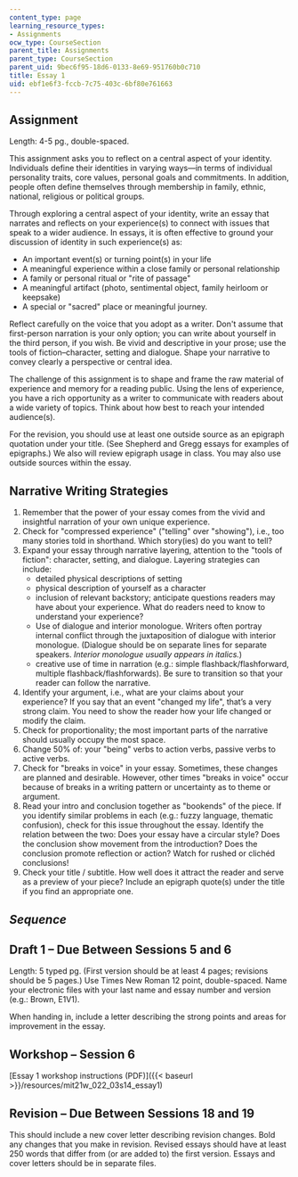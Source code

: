 ```yaml
---
content_type: page
learning_resource_types:
- Assignments
ocw_type: CourseSection
parent_title: Assignments
parent_type: CourseSection
parent_uid: 9bec6f95-18d6-0133-8e69-951760b0c710
title: Essay 1
uid: ebf1e6f3-fccb-7c75-403c-6bf80e761663
---
```


Assignment
----------

Length: 4-5 pg., double-spaced.

This assignment asks you to reflect on a central aspect of your identity. Individuals define their identities in varying ways—in terms of individual personality traits, core values, personal goals and commitments. In addition, people often define themselves through membership in family, ethnic, national, religious or political groups.

Through exploring a central aspect of your identity, write an essay that narrates and reflects on your experience(s) to connect with issues that speak to a wider audience. In essays, it is often effective to ground your discussion of identity in such experience(s) as:

*   An important event(s) or turning point(s) in your life
*   A meaningful experience within a close family or personal relationship
*   A family or personal ritual or "rite of passage"
*   A meaningful artifact (photo, sentimental object, family heirloom or keepsake)
*   A special or "sacred" place or meaningful journey.

Reflect carefully on the voice that you adopt as a writer. Don't assume that first-person narration is your only option; you can write about yourself in the third person, if you wish. Be vivid and descriptive in your prose; use the tools of fiction–character, setting and dialogue. Shape your narrative to convey clearly a perspective or central idea.

The challenge of this assignment is to shape and frame the raw material of experience and memory for a reading public. Using the lens of experience, you have a rich opportunity as a writer to communicate with readers about a wide variety of topics. Think about how best to reach your intended audience(s).

For the revision, you should use at least one outside source as an epigraph quotation under your title. (See Shepherd and Gregg essays for examples of epigraphs.) We also will review epigraph usage in class. You may also use outside sources within the essay.

Narrative Writing Strategies
----------------------------

1.  Remember that the power of your essay comes from the vivid and insightful narration of your own unique experience.
2.  Check for "compressed experience" ("telling" over "showing"), i.e., too many stories told in shorthand. Which story(ies) do you want to tell?
3.  Expand your essay through narrative layering, attention to the "tools of fiction": character, setting, and dialogue. Layering strategies can include:
    *   detailed physical descriptions of setting
    *   physical description of yourself as a character
    *   inclusion of relevant backstory; anticipate questions readers may have about your experience. What do readers need to know to understand your experience?
    *   Use of dialogue and interior monologue. Writers often portray internal conflict through the juxtaposition of dialogue with interior monologue. (Dialogue should be on separate lines for separate speakers. _Interior monologue usually appears in italics._)
    *   creative use of time in narration (e.g.: simple flashback/flashforward, multiple flashback/flashforwards). Be sure to transition so that your reader can follow the narrative.
4.  Identify your argument, i.e., what are your claims about your experience? If you say that an event "changed my life", that’s a very strong claim. You need to show the reader how your life changed or modify the claim.
5.  Check for proportionality; the most important parts of the narrative should usually occupy the most space.
6.  Change 50% of: your "being" verbs to action verbs, passive verbs to active verbs.
7.  Check for "breaks in voice" in your essay. Sometimes, these changes are planned and desirable. However, other times "breaks in voice" occur because of breaks in a writing pattern or uncertainty as to theme or argument.
8.  Read your intro and conclusion together as "bookends" of the piece. If you identify similar problems in each (e.g.: fuzzy language, thematic confusion), check for this issue throughout the essay. Identify the relation between the two: Does your essay have a circular style? Does the conclusion show movement from the introduction? Does the conclusion promote reflection or action? Watch for rushed or clichéd conclusions!
9.  Check your title / subtitle. How well does it attract the reader and serve as a preview of your piece? Include an epigraph quote(s) under the title if you find an appropriate one.

_Sequence_
----------

Draft 1 – Due Between Sessions 5 and 6
--------------------------------------

Length: 5 typed pg. (First version should be at least 4 pages; revisions should be 5 pages.) Use Times New Roman 12 point, double-spaced. Name your electronic files with your last name and essay number and version (e.g.: Brown, E1V1).

When handing in, include a letter describing the strong points and areas for improvement in the essay.

Workshop – Session 6
--------------------

[Essay 1 workshop instructions (PDF)]({{< baseurl >}}/resources/mit21w_022_03s14_essay1)

Revision – Due Between Sessions 18 and 19
-----------------------------------------

This should include a new cover letter describing revision changes. Bold any changes that you make in revision. Revised essays should have at least 250 words that differ from (or are added to) the first version. Essays and cover letters should be in separate files.